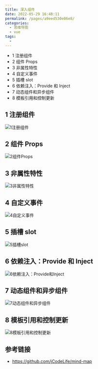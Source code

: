 ```yaml
---
title: 深入组件
date: 2022-05-29 16:48:11
permalink: /pages/a9eed530e06e8/
categories:
  - 思维导图
  - vue
tags:
  -
---
```


- 1 注册组件
- 2 组件 Props
- 3 非属性特性
- 4 自定义事件
- 5 插槽 slot
- 6 依赖注入：Provide 和 Inject
- 7 动态组件和异步组件
- 8 模板引用和控制更新

<!-- more -->

## 1 注册组件

![1注册组件](https://gcore.jsdelivr.net/gh/wu529778790/image/blog/1注册组件.png)

## 2 组件 Props

![2组件Props](https://gcore.jsdelivr.net/gh/wu529778790/image/blog/2组件Props.png)

## 3 非属性特性

![3非属性特性](https://gcore.jsdelivr.net/gh/wu529778790/image/blog/3非属性特性.png)

## 4 自定义事件

![4自定义事件](https://gcore.jsdelivr.net/gh/wu529778790/image/blog/4自定义事件.png)

## 5 插槽 slot

![5插槽slot](https://gcore.jsdelivr.net/gh/wu529778790/image/blog/5插槽slot.png)

## 6 依赖注入：Provide 和 Inject

![6依赖注入：Provide和Inject](https://gcore.jsdelivr.net/gh/wu529778790/image/blog/6依赖注入：Provide和Inject.png)

## 7 动态组件和异步组件

![7动态组件和异步组件](https://gcore.jsdelivr.net/gh/wu529778790/image/blog/7动态组件和异步组件.png)

## 8 模板引用和控制更新

![8模板引用和控制更新](https://gcore.jsdelivr.net/gh/wu529778790/image/blog/8模板引用和控制更新.png)

## 参考链接

- <https://github.com/jCodeLife/mind-map>
